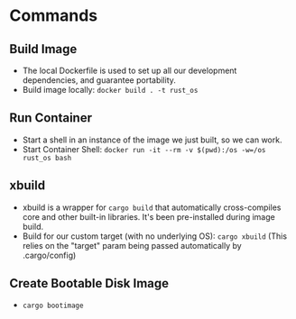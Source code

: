 # Commands

## Build Image
* The local Dockerfile is used to set up all our development dependencies, and guarantee portability.
* Build image locally: `docker build . -t rust_os`

## Run Container
* Start a shell in an instance of the image we just built, so we can work.
* Start Container Shell: `docker run -it --rm -v $(pwd):/os -w=/os rust_os bash`

## xbuild
* xbuild is a wrapper for `cargo build` that automatically cross-compiles core and other built-in libraries. It's been pre-installed during image build.
* Build for our custom target (with no underlying OS): `cargo xbuild` (This relies on the "target" param being passed automatically by .cargo/config)

## Create Bootable Disk Image
* `cargo bootimage`
